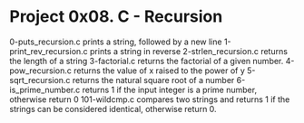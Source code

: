 # Project 0x08. C - Recursion
0-puts_recursion.c prints a string, followed by a new line
1-print_rev_recursion.c prints a string in reverse
2-strlen_recursion.c returns the length of a string
3-factorial.c returns the factorial of a given number.
4-pow_recursion.c returns the value of x raised to the power of y
5-sqrt_recursion.c returns the natural square root of a number
6-is_prime_number.c returns 1 if the input integer is a prime number, otherwise return 0
101-wildcmp.c compares two strings and returns 1 if the strings can be considered identical, otherwise return 0.
